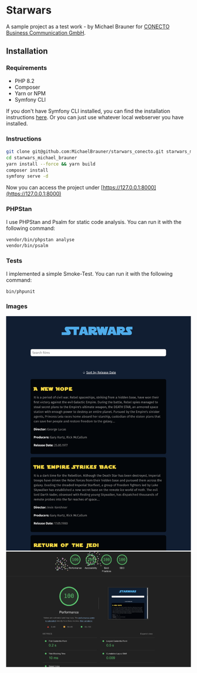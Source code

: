 # Starwars

A sample project as a test work - by Michael Brauner for [CONECTO Business Communication GmbH](https://www.conecto.at/).

## Installation

### Requirements

- PHP 8.2
- Composer
- Yarn or NPM
- Symfony CLI

If you don't have Symfony CLI installed, you can find the installation
instructions [here](https://symfony.com/download).
Or you can just use whatever local webserver you have installed.

### Instructions

```bash
git clone git@github.com:MichaelBrauner/starwars_conecto.git starwars_michael_brauner
cd starwars_michael_brauner
yarn install --force && yarn build
composer install
symfony serve -d
```

Now you can access the project under [https://127.0.0.1:8000](https://127.0.0.1:8000)

### PHPStan

I use PHPStan and Psalm for static code analysis. You can run it with the following command:

```bash
vendor/bin/phpstan analyse
vendor/bin/psalm
```

### Tests

I implemented a simple Smoke-Test. You can run it with the following command:

```bash
bin/phpunit
```

### Images

![Laptop](assets/images/monitor.png)
![Lighthouse result](assets/images/lighthouse.png)



